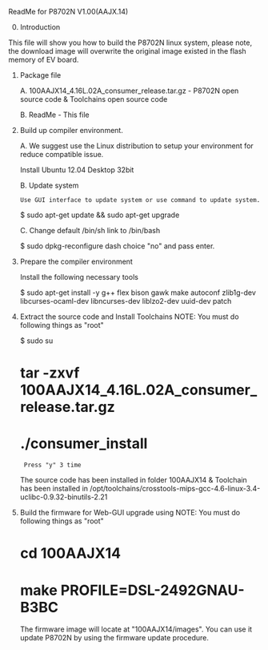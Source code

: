 ReadMe for P8702N V1.00(AAJX.14)


0. Introduction

  This file will show you how to build the  P8702N linux system,
  please note, the download image will overwrite the original image existed in the flash memory of EV board.


1. Package file 

   A. 100AAJX14_4.16L.02A_consumer_release.tar.gz     - P8702N open source code & Toolchains open source code
 
   B. ReadMe 					     - This file


2. Build up compiler environment.

   A. We suggest use the Linux distribution to setup your environment for reduce compatible issue.

	Install Ubuntu 12.04 Desktop 32bit

   B. Update system

       Use GUI interface to update system or use command to update system.

	$ sudo apt-get update && sudo apt-get upgrade

   C. Change default /bin/sh link to /bin/bash

	$ sudo dpkg-reconfigure dash
	choice "no" and pass enter.     


3. Prepare the compiler environment

   Install the following necessary tools 

	$ sudo apt-get install -y g++ flex bison gawk make autoconf zlib1g-dev libcurses-ocaml-dev libncurses-dev liblzo2-dev uuid-dev patch


4. Extract the source code and Install Toolchains
   NOTE: You must do following things as "root" 

	$ sudo su
	# tar -zxvf 100AAJX14_4.16L.02A_consumer_release.tar.gz
	# ./consumer_install
        Press "y" 3 time

	The source code has been installed in folder 100AAJX14 & Toolchain has been installed in /opt/toolchains/crosstools-mips-gcc-4.6-linux-3.4-uclibc-0.9.32-binutils-2.21


4. Build the firmware for Web-GUI upgrade using
   NOTE: You must do following things as "root" 

	# cd 100AAJX14
	# make PROFILE=DSL-2492GNAU-B3BC 

    The firmware image will locate at "100AAJX14/images".
    You can use it update P8702N by using the firmware update procedure.

